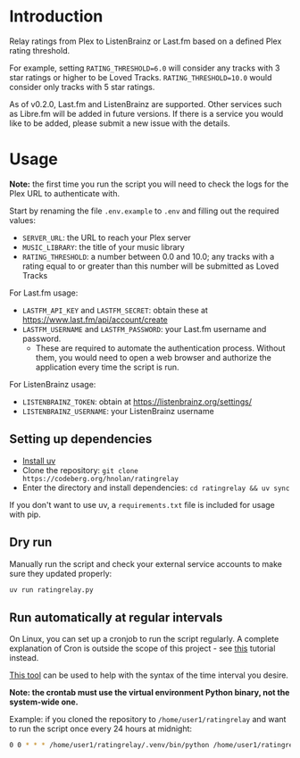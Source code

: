 # Introduction

Relay ratings from Plex to ListenBrainz or Last.fm based on a defined Plex rating threshold.

For example, setting `RATING_THRESHOLD=6.0` will consider any tracks with 3 star ratings or higher to be Loved Tracks. `RATING_THRESHOLD=10.0` would consider only tracks with 5 star ratings.

As of v0.2.0, Last.fm and ListenBrainz are supported. Other services such as Libre.fm will be added in future versions. If there is a service you would like to be added, please submit a new issue with the details.

# Usage

**Note:** the first time you run the script you will need to check the logs for the Plex URL to authenticate with. 

Start by renaming the file `.env.example` to `.env` and filling out the required values:
- `SERVER_URL`: the URL to reach your Plex server
- `MUSIC_LIBRARY`: the title of your music library
- `RATING_THRESHOLD`: a number between 0.0 and 10.0; any tracks with a rating equal to or greater than this number will be submitted as Loved Tracks

For Last.fm usage:
- `LASTFM_API_KEY` and `LASTFM_SECRET`: obtain these at https://www.last.fm/api/account/create
- `LASTFM_USERNAME` and `LASTFM_PASSWORD`: your Last.fm username and password.
  - These are required to automate the authentication process. Without them, you would need to open a web browser and authorize the application every time the script is run.

For ListenBrainz usage:
- `LISTENBRAINZ_TOKEN`: obtain at https://listenbrainz.org/settings/
- `LISTENBRAINZ_USERNAME`: your ListenBrainz username

## Setting up dependencies

- [Install uv](https://docs.astral.sh/uv/#installation)
- Clone the repository: `git clone https://codeberg.org/hnolan/ratingrelay`
- Enter the directory and install dependencies: `cd ratingrelay && uv sync`

If you don't want to use uv, a `requirements.txt` file is included for usage with pip.

## Dry run 

Manually run the script and check your external service accounts to make sure they updated properly:
```bash
uv run ratingrelay.py
```

## Run automatically at regular intervals

On Linux, you can set up a cronjob to run the script regularly. A complete explanation of Cron is outside the scope of this project - see [this](https://linuxhandbook.com/crontab/) tutorial instead.

[This tool](https://it-tools.tech/crontab-generator) can be used to help with the syntax of the time interval you desire.

**Note: the crontab must use the virtual environment Python binary, not the system-wide one.** 

Example: if you cloned the repository to `/home/user1/ratingrelay` and want to run the script once every 24 hours at midnight:
```bash
0 0 * * * /home/user1/ratingrelay/.venv/bin/python /home/user1/ratingrelay/ratingrelay.py
```
